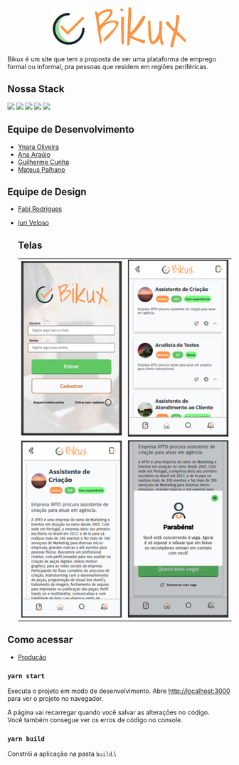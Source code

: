 <p align="center">
  <a href="https://www.gatsbyjs.com">
    <img alt="Gatsby" src="src/assets/images/logo.svg" width="300" />
  </a>
</p>

Bikux é um site que tem a proposta de ser uma plataforma de emprego formal ou informal, pra pessoas que residem em regiões periféricas.

## Nossa Stack

<img src="https://img.shields.io/badge/html5%20-%23E34F26.svg?&style=for-the-badge&logo=html5&logoColor=white"/>
<img src="https://img.shields.io/badge/css3%20-%231572B6.svg?&style=for-the-badge&logo=css3&logoColor=white"/>
<img src="https://img.shields.io/badge/javascript%20-%23323330.svg?&style=for-the-badge&logo=javascript&logoColor=%23F7DF1E"/>
<img src="https://img.shields.io/badge/react%20-%2320232a.svg?&style=for-the-badge&logo=react&logoColor=%2361DAFB"/>
<img src="https://img.shields.io/badge/SASS%20-hotpink.svg?&style=for-the-badge&logo=SASS&logoColor=white"/>

## Equipe de Desenvolvimento

- [Ynara Oliveira](https://github.com/ynaraoliveira)
- [Ana Araújo](https://github.com/arapujo)
- [Guilherme Cunha](https://github.com/GuilhermeSCunha)
- [Mateus Palhano](https://github.com/palhanos/)

## Equipe de Design

- [Fabi Rodrigues](https://www.linkedin.com/in/frontfabi/)
- [Iuri Veloso](https://www.linkedin.com/in/iuri-veloso-f%C3%A9lix/)

  ## Telas

  <table>
    <tr>
      <td><img width="240" alt="tela de login" src="src/assets/images/tela-01.png"></td>
      <td><img width="240" alt="tela com todas as vagas" src="src/assets/images/tela-02.png"></td>
    </tr>
    <tr>
      <td><img width="240" alt="tela com detalhes da vaga" src="src/assets/images/tela-03.png"></td>
      <td><img width="240" alt="tela de confirmacao da vaga" src="src/assets/images/tela-04.png"></td>
    </tr> 
  </table>

## Como acessar

- [Produção](https://bikux.netlify.app/)

### `yarn start`

Executa o projeto em modo de desenvolvimento.
Abre [http://localhost:3000](http://localhost:3000) para ver o projeto no navegador.

A página vai recarregar quando você salvar as alterações no código.\
Você também consegue ver os erros de código no console.

### `yarn build`

Constrói a aplicação na pasta `build`.\

